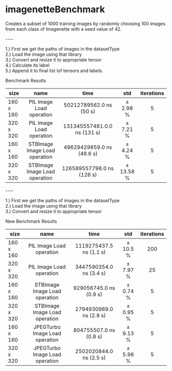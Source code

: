 # imagenetteBenchmark

Creates a subset of 1000 training images by randomly choosing 100 images from each class of Imagenette with a seed value of 42.  

*----*

1.) First we get the paths of images in the datasetType  
2.) Load the image using that library  
3.) Convert and resize it to appropriate tensor  
4.) Calculate its label  
5.) Append it to final list lof tensors and labels.  

Benchmark Results

| size                    |name                    |  time            |  std       |  iterations  |
|-------------|:------------:|:------------------:|:--------------:|:---------------:|
|   160 x 160       | PIL Image Load operation | 50212789562.0 ns (50 s) | ±   2.98 %    |       5  |
|   320 x 320       | PIL Image Load operation | 131345557481.0.0 ns (131 s) | ±   7.21 %    |       5  |
|   160 x 160       | STBImage Image Load operation | 49629429859.0 ns (49.6 s) | ±   4.24 %    |       5  |
|   320 x 320       | STBImage Image Load operation | 126589557798.0 ns (126 s) | ±   13.58 %    |       5  |

*----*


1.) First we get the paths of images in the datasetType  
2.) Load the image using that library  
3.) Convert and resize it to appropriate tensor  

New Benchmark Results

| size                    |name                    |  time            |  std       |  iterations  |
|-------------|:------------:|:------------------:|:--------------:|:---------------:|
|   160 x 160       | PIL Image Load operation | 1119275437.5 ns (1.1 s) | ±   10.5 %    |       200  |
|   320 x 320       | PIL Image Load operation | 3447590354.0 ns (3.4 s) | ±   7.97 %    |       25  |
|   160 x 160       | STBImage Image Load operation | 929056745.0 ns (0.9 s) | ±   0.74 %    |       5  |
|   320 x 320       | STBImage Image Load operation | 2794930989.0 ns (2.8 s) | ±   0.95 %    |       5  |
|   160 x 160       | JPEGTurbo Image Load operation | 804755507.0 ns (0.8 s) | ±   9.13 %   |       5  |
|   320 x 320       | JPEGTurbo Image Load operation | 2502020844.0 ns (2.5 s) | ±   5.98 %    |       5  |
